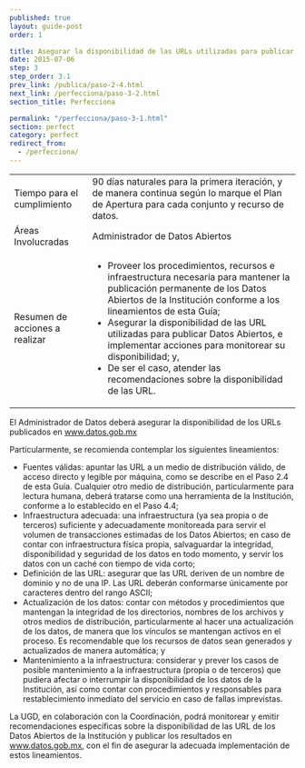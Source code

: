 ```yaml
---
published: true
layout: guide-post
order: 1

title: Asegurar la disponibilidad de las URLs utilizadas para publicar los Datos Abiertos
date: 2015-07-06
step: 3
step_order: 3.1
prev_link: /publica/paso-2-4.html
next_link: /perfecciona/paso-3-2.html
section_title: Perfecciona

permalink: "/perfecciona/paso-3-1.html"
section: perfect
category: perfect
redirect_from:
  - /perfecciona/
---
```


<table>
  <tbody>
    <tr>
      <td>Tiempo para el cumplimiento</td>
      <td>90 días naturales para la primera iteración, y de manera continua según lo marque el Plan de Apertura para cada conjunto y recurso de datos.</td>
    </tr>
    <tr>
      <td>Áreas Involucradas</td>
      <td>Administrador de Datos Abiertos</td>
    </tr>
    <tr>
      <td>Resumen de acciones a realizar</td>
      <td>
        <ul>
          <li>Proveer los procedimientos, recursos e infraestructura necesaria para mantener la publicación permanente de los Datos Abiertos de la Institución conforme a los lineamientos de esta Guía;</li>
          <li>Asegurar la disponibilidad de las URL utilizadas para publicar Datos Abiertos, e implementar acciones para monitorear su disponibilidad; y,</li>
          <li>De ser el caso, atender las recomendaciones sobre la disponibilidad de las URL.</li>
        </ul>
      </td>
    </tr>
  </tbody>
</table>

El Administrador de Datos deberá  asegurar la disponibilidad de los URLs publicados en www.datos.gob.mx

Particularmente, se recomienda contemplar los siguientes lineamientos:
- Fuentes válidas: apuntar las URL a un medio de distribución válido, de acceso directo y legible por máquina, como se describe en el Paso 2.4 de esta Guía. Cualquier otro medio de distribución, particularmente para lectura humana, deberá tratarse como una herramienta de la Institución, conforme a lo establecido en el Paso 4.4;
- Infraestructura adecuada: una infraestructura (ya sea propia o de terceros) suficiente y adecuadamente monitoreada para servir el volumen de transacciones estimadas de los Datos Abiertos; en caso de contar con infraestructura física propia, salvaguardar la integridad, disponibilidad y seguridad de los datos en todo momento, y servir los datos con un caché con tiempo de vida corto;
- Definición de las URL: asegurar que las URL deriven de un nombre de dominio y no de una IP. Las URL deberán conformarse únicamente por caracteres dentro del rango ASCII;
- Actualización de los datos: contar con métodos y procedimientos que mantengan la integridad de los directorios, nombres de los archivos y otros medios de distribución, particularmente al hacer una actualización de los datos, de manera que los vínculos se mantengan activos en el proceso. Es recomendable que los recursos de datos sean generados y actualizados de manera automática; y
- Mantenimiento a la infraestructura: considerar y prever los casos de posible mantenimiento a la infraestructura (propia o de terceros) que pudiera afectar o interrumpir la disponibilidad de los datos de la Institución, así como contar con procedimientos y responsables para restablecimiento inmediato del servicio en caso de fallas imprevistas.

La UGD, en colaboración con la Coordinación, podrá monitorear y emitir recomendaciones específicas sobre la disponibilidad de las URL de los Datos Abiertos de la Institución y publicar los resultados en www.datos.gob.mx, con el fin de asegurar la adecuada implementación de estos lineamientos.